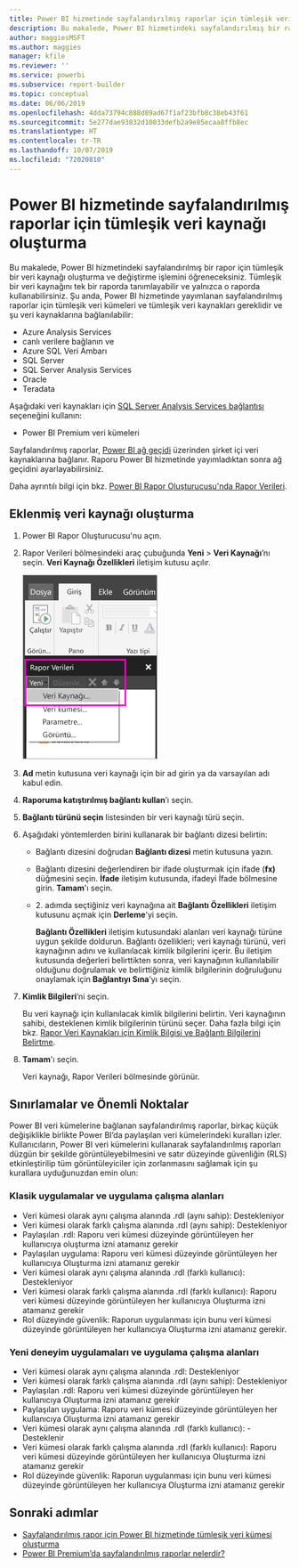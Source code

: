 ```yaml
---
title: Power BI hizmetinde sayfalandırılmış raporlar için tümleşik veri kaynakları
description: Bu makalede, Power BI hizmetindeki sayfalandırılmış bir rapor için tümleşik bir veri kaynağı oluşturma ve değiştirme işlemini öğreneceksiniz.
author: maggiesMSFT
ms.author: maggies
manager: kfile
ms.reviewer: ''
ms.service: powerbi
ms.subservice: report-builder
ms.topic: conceptual
ms.date: 06/06/2019
ms.openlocfilehash: 4dda73794c888d89ad67f1af23bfb8c38eb43f61
ms.sourcegitcommit: 5e277dae93832d10033defb2a9e85ecaa8ffb8ec
ms.translationtype: HT
ms.contentlocale: tr-TR
ms.lasthandoff: 10/07/2019
ms.locfileid: "72020810"
---
```

# <a name="create-an-embedded-data-source-for-paginated-reports-in-the-power-bi-service"></a>Power BI hizmetinde sayfalandırılmış raporlar için tümleşik veri kaynağı oluşturma

Bu makalede, Power BI hizmetindeki sayfalandırılmış bir rapor için tümleşik bir veri kaynağı oluşturma ve değiştirme işlemini öğreneceksiniz. Tümleşik bir veri kaynağını tek bir raporda tanımlayabilir ve yalnızca o raporda kullanabilirsiniz. Şu anda, Power BI hizmetinde yayımlanan sayfalandırılmış raporlar için tümleşik veri kümeleri ve tümleşik veri kaynakları gereklidir ve şu veri kaynaklarına bağlanılabilir:

- Azure Analysis Services
- canlı verilere bağlanın ve 
- Azure SQL Veri Ambarı
- SQL Server
- SQL Server Analysis Services
- Oracle 
- Teradata 

Aşağıdaki veri kaynakları için [SQL Server Analysis Services bağlantısı](service-premium-connect-tools.md) seçeneğini kullanın:

- Power BI Premium veri kümeleri

Sayfalandırılmış raporlar, [Power BI ağ geçidi](service-gateway-onprem.md) üzerinden şirket içi veri kaynaklarına bağlanır. Raporu Power BI hizmetinde yayımladıktan sonra ağ geçidini ayarlayabilirsiniz.

Daha ayrıntılı bilgi için bkz. [Power BI Rapor Oluşturucusu'nda Rapor Verileri](report-builder-data.md).

## <a name="create-an-embedded-data-source"></a>Eklenmiş veri kaynağı oluşturma
  
1. Power BI Rapor Oluşturucusu'nu açın.

1. Rapor Verileri bölmesindeki araç çubuğunda **Yeni** > **Veri Kaynağı**’nı seçin. **Veri Kaynağı Özellikleri** iletişim kutusu açılır.

    ![Yeni Veri Kaynağı](media/paginated-reports-embedded-data-source/power-bi-paginated-new-data-source.png)
  
2.  **Ad** metin kutusuna veri kaynağı için bir ad girin ya da varsayılan adı kabul edin.  
  
3.  **Raporuma katıştırılmış bağlantı kullan**’ı seçin.  
  
1.  **Bağlantı türünü seçin** listesinden bir veri kaynağı türü seçin. 

1.  Aşağıdaki yöntemlerden birini kullanarak bir bağlantı dizesi belirtin:  
  
    -   Bağlantı dizesini doğrudan **Bağlantı dizesi** metin kutusuna yazın. 
  
    -   Bağlantı dizesini değerlendiren bir ifade oluşturmak için ifade (**fx)** düğmesini seçin. **İfade** iletişim kutusunda, ifadeyi İfade bölmesine girin. **Tamam**'ı seçin. 
  
    -   2\. adımda seçtiğiniz veri kaynağına ait **Bağlantı Özellikleri** iletişim kutusunu açmak için **Derleme**’yi seçin.  
  
        **Bağlantı Özellikleri** iletişim kutusundaki alanları veri kaynağı türüne uygun şekilde doldurun. Bağlantı özellikleri; veri kaynağı türünü, veri kaynağının adını ve kullanılacak kimlik bilgilerini içerir. Bu iletişim kutusunda değerleri belirttikten sonra, veri kaynağının kullanılabilir olduğunu doğrulamak ve belirttiğiniz kimlik bilgilerinin doğruluğunu onaylamak için **Bağlantıyı Sına**’yı seçin.  
  
4.  **Kimlik Bilgileri**’ni seçin.  
  
     Bu veri kaynağı için kullanılacak kimlik bilgilerini belirtin. Veri kaynağının sahibi, desteklenen kimlik bilgilerinin türünü seçer. Daha fazla bilgi için bkz. [Rapor Veri Kaynakları için Kimlik Bilgisi ve Bağlantı Bilgilerini Belirtme](https://docs.microsoft.com/sql/reporting-services/report-data/specify-credential-and-connection-information-for-report-data-sources).
  
5.  **Tamam**'ı seçin.  
  
     Veri kaynağı, Rapor Verileri bölmesinde görünür.  
     
## <a name="limitations-and-considerations"></a>Sınırlamalar ve Önemli Noktalar

Power BI veri kümelerine bağlanan sayfalandırılmış raporlar, birkaç küçük değişiklikle birlikte Power BI’da paylaşılan veri kümelerindeki kuralları izler.  Kullanıcıların, Power BI veri kümelerini kullanarak sayfalandırılmış raporları düzgün bir şekilde görüntüleyebilmesini ve satır düzeyinde güvenliğin (RLS) etkinleştirilip tüm görüntüleyiciler için zorlanmasını sağlamak için şu kurallara uyduğunuzdan emin olun:

### <a name="classic-apps-and-app-workspaces"></a>Klasik uygulamalar ve uygulama çalışma alanları

- Veri kümesi olarak aynı çalışma alanında .rdl (aynı sahip): Destekleniyor
- Veri kümesi olarak farklı çalışma alanında .rdl (aynı sahip): Destekleniyor
- Paylaşılan .rdl: Raporu veri kümesi düzeyinde görüntüleyen her kullanıcıya oluşturma izni atamanız gerekir
- Paylaşılan uygulama: Raporu veri kümesi düzeyinde görüntüleyen her kullanıcıya Oluşturma izni atamanız gerekir
- Veri kümesi olarak aynı çalışma alanında .rdl (farklı kullanıcı): Destekleniyor
- Veri kümesi olarak farklı çalışma alanında .rdl (farklı kullanıcı): Raporu veri kümesi düzeyinde görüntüleyen her kullanıcıya Oluşturma izni atamanız gerekir
- Rol düzeyinde güvenlik: Raporun uygulanması için bunu veri kümesi düzeyinde görüntüleyen her kullanıcıya Oluşturma izni atamanız gerekir.

### <a name="new-experience-apps-and-app-workspaces"></a>Yeni deneyim uygulamaları ve uygulama çalışma alanları

- Veri kümesi olarak aynı çalışma alanında .rdl: Destekleniyor
- Veri kümesi olarak farklı çalışma alanında .rdl (aynı sahip): Destekleniyor
- Paylaşılan .rdl: Raporu veri kümesi düzeyinde görüntüleyen her kullanıcıya Oluşturma izni atamanız gerekir
- Paylaşılan uygulama: Raporu veri kümesi düzeyinde görüntüleyen her kullanıcıya Oluşturma izni atamanız gerekir
- Veri kümesi olarak aynı çalışma alanında .rdl (farklı kullanıcı): - Desteklenir
- Veri kümesi olarak farklı çalışma alanında .rdl (farklı kullanıcı): Raporu veri kümesi düzeyinde görüntüleyen her kullanıcıya Oluşturma izni atamanız gerekir
- Rol düzeyinde güvenlik: Raporun uygulanması için bunu veri kümesi düzeyinde görüntüleyen her kullanıcıya Oluşturma izni atamanız gerekir

## <a name="next-steps"></a>Sonraki adımlar

- [Sayfalandırılmış rapor için Power BI hizmetinde tümleşik veri kümesi oluşturma](paginated-reports-create-embedded-dataset.md)
- [Power BI Premium’da sayfalandırılmış raporlar nelerdir?](paginated-reports-report-builder-power-bi.md)
